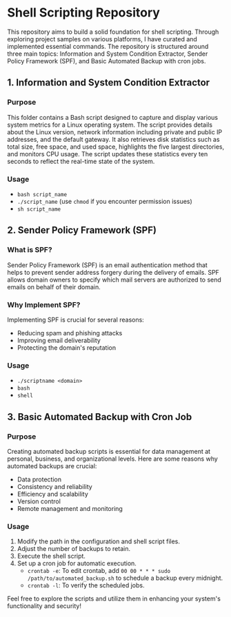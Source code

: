 # Shell Scripting Repository

This repository aims to build a solid foundation for shell scripting. Through exploring project samples on various platforms, I have curated and implemented essential commands. The repository is structured around three main topics: Information and System Condition Extractor, Sender Policy Framework (SPF), and Basic Automated Backup with cron jobs.

## 1. Information and System Condition Extractor

### Purpose
This folder contains a Bash script designed to capture and display various system metrics for a Linux operating system. The script provides details about the Linux version, network information including private and public IP addresses, and the default gateway. It also retrieves disk statistics such as total size, free space, and used space, highlights the five largest directories, and monitors CPU usage. The script updates these statistics every ten seconds to reflect the real-time state of the system.

### Usage
- `bash script_name`
- `./script_name` (use `chmod` if you encounter permission issues)
- `sh script_name`

## 2. Sender Policy Framework (SPF)

### What is SPF?
Sender Policy Framework (SPF) is an email authentication method that helps to prevent sender address forgery during the delivery of emails. SPF allows domain owners to specify which mail servers are authorized to send emails on behalf of their domain.

### Why Implement SPF?
Implementing SPF is crucial for several reasons:
- Reducing spam and phishing attacks
- Improving email deliverability
- Protecting the domain's reputation

### Usage
- `./scriptname <domain>`
- `bash`
- `shell`

## 3. Basic Automated Backup with Cron Job

### Purpose
Creating automated backup scripts is essential for data management at personal, business, and organizational levels. Here are some reasons why automated backups are crucial:
- Data protection
- Consistency and reliability
- Efficiency and scalability
- Version control
- Remote management and monitoring

### Usage
1. Modify the path in the configuration and shell script files.
2. Adjust the number of backups to retain.
3. Execute the shell script.
4. Set up a cron job for automatic execution.
   - `crontab -e`: To edit crontab, add `00 00 * * * sudo /path/to/automated_backup.sh` to schedule a backup every midnight.
   - `crontab -l`: To verify the scheduled jobs.

Feel free to explore the scripts and utilize them in enhancing your system's functionality and security!
